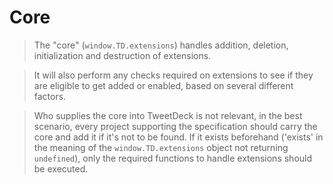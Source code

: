 # Core

> The "core" (`window.TD.extensions`) handles addition, deletion, initialization and destruction of extensions.

> It will also perform any checks required on extensions to see if they are eligible to get added or enabled, based on several
different factors.

> Who supplies the core into TweetDeck is not relevant, in the best scenario, every project supporting the specification
should carry the core and add it if it's not to be found. If it exists beforehand ('exists' in the meaning of the
`window.TD.extensions` object not returning `undefined`), only the required functions to handle extensions should be executed.

